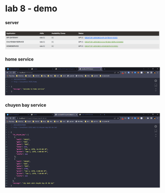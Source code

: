 # lab 8 - demo

#### server
![Alt](../image/lab8/lab8_eureka.png)  

#### home service
![Alt](../image/lab8/lab8_homeService.png)  

#### chuyen bay service
![Alt](../image/lab8/lab8_chuyenBayService.png)